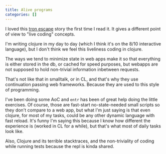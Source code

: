 ```yaml
---
title: Alive programs
categories: []
---
```


I loved this [tron
escape](https://blog.danielwellman.com/2008/10/real-life-tron-on-an-apple-iigs.html)
story the first time I read it. It gives a different point of view to
"live coding" concepts.


I'm writing clojure in my day to day (which I think it's on the 8/10
interactive language), but I don't think we feel this liveliness
coding in clojure.

The ways we tend to minimize state in web apps make it so that everything is
either stored in the db, or cached for speed purposes, but webapps are
not supposed to hold non-trivial information inbetween requests.

That's not like that in smalltalk, or in CL, and that's why they use
continuation passing web frameworks. Because they are used to this
style of programming.

I've been doing some AoC and `entr` has been of great help doing the
little exercises. Of course, those are fast-start no-state-needed
small scripts so they don't compare to a web app, but what I'm just
saying is that even clojure, for most of my tasks, could be any other
dynamic language with fast reload. It's funny I'm saying this because
I know how different the experience is (worked in CL for a while), but
that's what most of daily tasks look like.

Also, Clojure and its terrible stacktraces, and the non-triviality of
coding while running tests because the repl is kinda shared.
